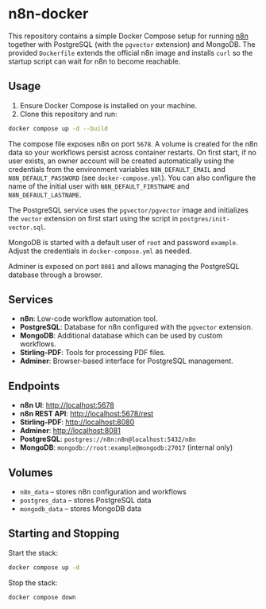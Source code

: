 # n8n-docker

This repository contains a simple Docker Compose setup for running [n8n](https://n8n.io/) together with PostgreSQL (with the `pgvector` extension) and MongoDB.
The provided `Dockerfile` extends the official n8n image and installs `curl` so the startup script can wait for n8n to become reachable.

## Usage

1. Ensure Docker Compose is installed on your machine.
2. Clone this repository and run:

```bash
docker compose up -d --build
```

The compose file exposes n8n on port `5678`. A volume is created for the n8n data so your workflows persist across container restarts.
On first start, if no user exists, an owner account will be created automatically
using the credentials from the environment variables `N8N_DEFAULT_EMAIL` and
`N8N_DEFAULT_PASSWORD` (see `docker-compose.yml`). You can also configure the
name of the initial user with `N8N_DEFAULT_FIRSTNAME` and
`N8N_DEFAULT_LASTNAME`.

The PostgreSQL service uses the `pgvector/pgvector` image and initializes the `vector` extension on first start using the script in `postgres/init-vector.sql`.

MongoDB is started with a default user of `root` and password `example`. Adjust the credentials in `docker-compose.yml` as needed.

Adminer is exposed on port `8081` and allows managing the PostgreSQL database through a browser.

## Services

- **n8n**: Low-code workflow automation tool.
- **PostgreSQL**: Database for n8n configured with the `pgvector` extension.
- **MongoDB**: Additional database which can be used by custom workflows.
- **Stirling-PDF**: Tools for processing PDF files.
- **Adminer**: Browser-based interface for PostgreSQL management.

## Endpoints

- **n8n UI**: <http://localhost:5678>
- **n8n REST API**: <http://localhost:5678/rest>
- **Stirling-PDF**: <http://localhost:8080>
- **Adminer**: <http://localhost:8081>
- **PostgreSQL**: `postgres://n8n:n8n@localhost:5432/n8n`
- **MongoDB**: `mongodb://root:example@mongodb:27017` (internal only)


## Volumes

- `n8n_data` – stores n8n configuration and workflows
- `postgres_data` – stores PostgreSQL data
- `mongodb_data` – stores MongoDB data

## Starting and Stopping

Start the stack:

```bash
docker compose up -d
```

Stop the stack:

```bash
docker compose down
```

